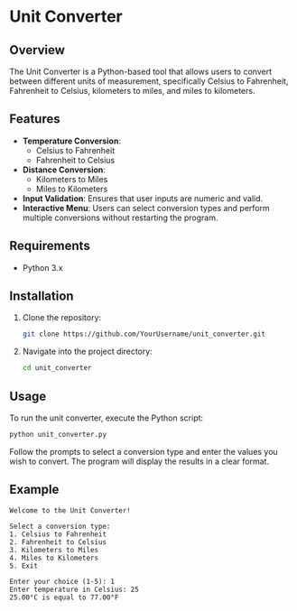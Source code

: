 # Unit Converter

## Overview

The Unit Converter is a Python-based tool that allows users to convert between different units of measurement, specifically Celsius to Fahrenheit, Fahrenheit to Celsius, kilometers to miles, and miles to kilometers.

## Features

- **Temperature Conversion**:
  - Celsius to Fahrenheit
  - Fahrenheit to Celsius
- **Distance Conversion**:
  - Kilometers to Miles
  - Miles to Kilometers
- **Input Validation**: Ensures that user inputs are numeric and valid.
- **Interactive Menu**: Users can select conversion types and perform multiple conversions without restarting the program.

## Requirements

- Python 3.x

## Installation

1. Clone the repository:
   ```bash
   git clone https://github.com/YourUsername/unit_converter.git
   ```
2. Navigate into the project directory:
   ```bash
   cd unit_converter
   ```

## Usage

To run the unit converter, execute the Python script:

```bash
python unit_converter.py
```

Follow the prompts to select a conversion type and enter the values you wish to convert. The program will display the results in a clear format.

## Example

```
Welcome to the Unit Converter!

Select a conversion type:
1. Celsius to Fahrenheit
2. Fahrenheit to Celsius
3. Kilometers to Miles
4. Miles to Kilometers
5. Exit

Enter your choice (1-5): 1
Enter temperature in Celsius: 25
25.00°C is equal to 77.00°F
```
